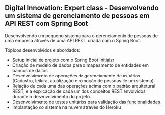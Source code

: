 ## Digital Innovation: Expert class - Desenvolvendo um sistema de gerenciamento de pessoas em API REST com Spring Boot



Desenvolvendo um pequeno sistema para o gerenciamento de pessoas de uma empresa através de uma API REST, criada com o Spring Boot.

 Tópicos desenvolvidos e abordados:

- Setup inicial de projeto com o Spring Boot Initialzr
- Criação de modelo de dados para o mapeamento de entidades em bancos de dados
- Desenvolvimento de operações de gerenciamento de usuários (Cadastro, leitura, atualização e remoção de pessoas de um sistema).
- Relação de cada uma das operações acima com o padrão arquitetural  REST, e a explicação de cada um dos conceitos REST envolvidos durante o  desenvolvimento do projeto.
- Desenvolvimento de testes unitários para validação das funcionalidades
- Implantação do sistema na nuvem através do Heroku